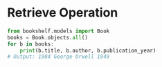 # Retrieve Operation

```python
from bookshelf.models import Book
books = Book.objects.all()
for b in books:
    print(b.title, b.author, b.publication_year)
# Output: 1984 George Orwell 1949
